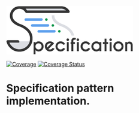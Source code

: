 ![Logo](.github/workflows/images/specification.png)

[![Coverage](https://s3.amazonaws.com/assets.coveralls.io/badges/coveralls_95.svg)](https://coveralls.io/github/NYMEZIDE/Specification?branch=master)
[![Coverage Status](https://coveralls.io/repos/github/NYMEZIDE/Specification/badge.svg?branch=master)](https://coveralls.io/github/NYMEZIDE/Specification?branch=master)
 
# Specification pattern implementation.
